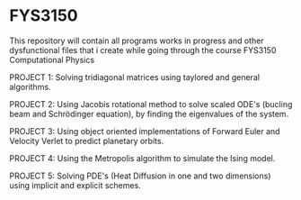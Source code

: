 # FYS3150
This repository will contain all programs works in progress and other dysfunctional files that i create while going through the course FYS3150 Computational Physics



PROJECT 1:
Solving tridiagonal matrices using taylored and general algorithms.

PROJECT 2:
Using Jacobis rotational method to solve scaled ODE's (bucling beam and Schrödinger equation), by finding the eigenvalues of the system.

PROJECT 3:
Using object oriented implementations of Forward Euler and Velocity Verlet to predict planetary orbits.

PROJECT 4:
Using the Metropolis algorithm to simulate the Ising model.

PROJECT 5:
Solving PDE's (Heat Diffusion in one and two dimensions) using implicit and explicit schemes.
